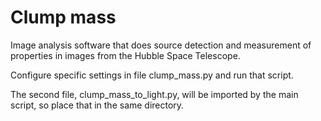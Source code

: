 # Clump mass

Image analysis software that does source detection and measurement of properties in images from the Hubble Space Telescope.

Configure specific settings in file clump_mass.py and run that script. 

The second file, clump_mass_to_light.py, will be imported by the main script, so place that in the same directory.